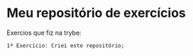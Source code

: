 # Meu repositório de exercícios
Exercios que fiz na trybe:

    1º Exercício: Criei este repositório;
